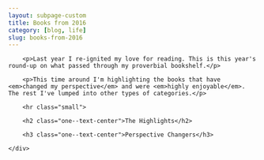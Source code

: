 ```yaml
---
layout: subpage-custom
title: Books from 2016
category: [blog, life]
slug: books-from-2016
---
```

<div class="grid grid--full">
    <div class="grid__item push--one--two-twelfths one--eight-twelfths push--two--two-tenths two--six-tenths">

        <p>Last year I re-ignited my love for reading. This is this year's round-up on what passed through my proverbial bookshelf.</p>

        <p>This time around I'm highlighting the books that have <em>changed my perspective</em> and were <em>highly enjoyable</em>. The rest I've lumped into other types of categories.</p>

        <hr class="small">

        <h2 class="one--text-center">The Highlights</h2>

        <h3 class="one--text-center">Perspective Changers</h3>

    </div>
</div>

<!-- <div class="grid">
    <div class="grid__item one--one-half">
        <div class="grid">
            <div class="grid__item one-sixth one--one-quarter two--one-half push--two--one-quarter">
                <a class="book-cover" rel="nofollow" class="book-cover" href="http://www.amazon.com/gp/product/0961825170/ref=as_li_tl?ie=UTF8&camp=1789&creative=9325&creativeASIN=0961825170&linkCode=as2&tag=heltraprodes-20&linkId=OSDRIO2RM32JGGKB"><img src="/img/post/18-thesystemsbible.jpg" class="book-cover" /></a>
            </div>
            <div class="grid__item five-sixths one--three-quarters two--one-whole">
                <p><b>The Systems Bible</b>

                <br>It's really hard to describe this book. It's about systems design, sorta. If you're into nihilistic humour or you're Russian, buy this book now. Warning: it's very weird.</p>
            </div>
        </div>
    </div>
    <div class="grid__item one--one-half">
        <div class="grid">
            <div class="grid__item one-sixth one--one-quarter two--one-half push--two--one-quarter">
                <a class="book-cover" rel="nofollow" href="http://www.amazon.com/gp/product/0812993012/ref=as_li_tl?ie=UTF8&camp=1789&creative=9325&creativeASIN=0812993012&linkCode=as2&tag=heltraprodes-20&linkId=6VQ5HT5YMEKEQQLH"><img src="/img/post/18-creativity.jpg" class="book-cover" /></a>
            </div>
            <div class="grid__item five-sixths one--three-quarters two--one-whole">
                <p><b>Creativity, Inc.</b>

                <br>Everyone would love to see what's inside of one of the world's most creative companies. Ed's advice on management is also a must for anyone in leadership.</p>
            </div>
        </div>
    </div>
</div>

<div class="grid">
    <div class="grid__item one--one-half">
        <div class="grid">
            <div class="grid__item one-sixth one--one-quarter two--one-half push--two--one-quarter">
                <a class="book-cover" rel="nofollow" href="http://www.amazon.com/gp/product/0143120530/ref=as_li_tl?ie=UTF8&camp=1789&creative=9325&creativeASIN=0143120530&linkCode=as2&tag=heltraprodes-20&linkId=WZ5MAR7MG67VMIVA"><img src="/img/post/18-moonwalkingwitheinstein.jpg" class="book-cover" /></a>
            </div>
            <div class="grid__item five-sixths one--three-quarters two--one-whole">
                <p><b>Moonwalking with Einstein</b>

                <br/>A well-written and true story about a guy who infiltrates the not-so-secret society of those who memorize cards and other pointless things.</p>
            </div>
        </div>
    </div>
    <div class="grid__item one--one-half">
        <div class="grid">
            <div class="grid__item one-sixth one--one-quarter two--one-half push--two--one-quarter">
                <a class="book-cover" rel="nofollow" href="http://www.amazon.com/gp/product/1455581097/ref=as_li_tl?ie=UTF8&camp=1789&creative=9325&creativeASIN=1455581097&linkCode=as2&tag=heltraprodes-20&linkId=KNRDE6NX6TUL7IOF"><img src="/img/post/18-theartofasking.jpg" class="book-cover" /></a>
            </div>
            <div class="grid__item five-sixths one--three-quarters two--one-whole">
                <p><b>The Art of Asking</b>

                <br/>This book came to me when I needed it and made me a forever fan of her thoughtful albeit scattered writing. In the audiobook, she sings to you.</p>
            </div>
        </div>
    </div>
</div>

<div class="grid">
    <div class="grid__item one--one-half">
        <div class="grid">
            <div class="grid__item one-sixth one--one-quarter two--one-half push--two--one-quarter">
                <a class="book-cover" rel="nofollow" href="http://www.amazon.com/gp/product/1565125606/ref=as_li_tl?ie=UTF8&camp=1789&creative=9325&creativeASIN=1565125606&linkCode=as2&tag=heltraprodes-20&linkId=DEEZD3J7CJJ2GXPN"><img src="/img/post/18-waterforelephants.jpg" class="book-cover" /></a>
            </div>
            <div class="grid__item five-sixths one--three-quarters two--one-whole">
                <p><b>Water for Elephants</b>

                <br/>It's been a while since I've purposely read a love story. It's arguable whether or not it's a love story about a woman or a circus; it's quite beautiful.</p>
            </div>
        </div>
    </div>
    <div class="grid__item one--one-half">
        <div class="grid">
            <div class="grid__item one-sixth one--one-quarter two--one-half push--two--one-quarter">
                <a class="book-cover" rel="nofollow" href="http://www.amazon.com/gp/product/B00N4E56HG/ref=as_li_tl?ie=UTF8&camp=1789&creative=9325&creativeASIN=B00N4E56HG&linkCode=as2&tag=heltraprodes-20&linkId=HZUOSMXTA7D5GT4E"><img src="/img/post/18-dataclysm.jpg" class="book-cover" /></a>
            </div>
            <div class="grid__item five-sixths one--three-quarters two--one-whole">
                <p><b>Dataclysm</b>

                <br>Christian Rudder tells stories about who we are using the data behind OkCupid and other datasets. For a book based on data, it's surprisingly not dry.</p>
            </div>
        </div>
    </div>
</div>

<div class="grid grid--full">
    <h3 class="one--text-center">The Runners-Up</h3>
</div>

<div class="grid">
    <div class="grid__item one-quarter one--one-sixth">
        <a class="book-cover" rel="nofollow" href="http://www.amazon.com/gp/product/0743284895/ref=as_li_tl?ie=UTF8&camp=1789&creative=9325&creativeASIN=0743284895&linkCode=as2&tag=heltraprodes-20&linkId=GARKKHLUO5JEFAHZ"><img src="/img/post/18-chuckkolstermanIV.jpg" class="book-cover" /></a>
    </div>
    <div class="grid__item one-quarter one--one-sixth">
        <a class="book-cover" rel="nofollow" href="http://www.amazon.com/gp/product/0671695886/ref=as_li_tl?ie=UTF8&camp=1789&creative=9325&creativeASIN=0671695886&linkCode=as2&tag=heltraprodes-20&linkId=F3PL6UVTLR4DTN33"><img src="/img/post/18-desertsolitaire.jpg" class="book-cover" /></a>
    </div>
    <div class="grid__item one-quarter one--one-sixth">
        <a class="book-cover" rel="nofollow" href="http://www.amazon.com/gp/product/1416544216/ref=as_li_tl?ie=UTF8&camp=1789&creative=9325&creativeASIN=1416544216&linkCode=as2&tag=heltraprodes-20&linkId=JOSCCQGBZN6FWEPQ"><img src="/img/post/18-eatingthedinosaur.jpg" class="book-cover" /></a>
    </div>
    <div class="grid__item one-quarter one--one-sixth">
        <a class="book-cover" rel="nofollow" href="http://www.amazon.com/gp/product/0062301233/ref=as_li_tl?ie=UTF8&camp=1789&creative=9325&creativeASIN=0062301233&linkCode=as2&tag=heltraprodes-20&linkId=3I3E6TMWYGSE3GAX"><img src="/img/post/18-elonmusk.jpg" class="book-cover" /></a>
    </div>
    <div class="grid__item one-quarter one--one-sixth">
        <a class="book-cover" rel="nofollow" href="http://www.amazon.com/gp/product/0674729013/ref=as_li_tl?ie=UTF8&camp=1789&creative=9325&creativeASIN=0674729013&linkCode=as2&tag=heltraprodes-20&linkId=ID5ESITRNVHU43YJ"><img src="/img/post/18-makeitstick.jpg" class="book-cover" /></a>
    </div>
    <div class="grid__item one-quarter one--one-sixth">
        <a class="book-cover" rel="nofollow" href="http://www.amazon.com/gp/product/1250037751/ref=as_li_tl?ie=UTF8&camp=1789&creative=9325&creativeASIN=1250037751&linkCode=as2&tag=heltraprodes-20&linkId=6WO54QN7NCNPKWAO"><img src="/img/post/18-mrpenumbra.jpg" class="book-cover" /></a>
    </div>
    <div class="grid__item one-quarter one--one-sixth">
        <a class="book-cover" rel="nofollow" href="http://www.amazon.com/gp/product/0143125826/ref=as_li_tl?ie=UTF8&camp=1789&creative=9325&creativeASIN=0143125826&linkCode=as2&tag=heltraprodes-20&linkId=K3EOHD636QCG725G"><img src="/img/post/18-smarterthanyouthink.jpg" class="book-cover" /></a>
    </div>
    <div class="grid__item one-quarter one--one-sixth">
        <a class="book-cover" rel="nofollow" href="http://www.amazon.com/gp/product/1591846447/ref=as_li_tl?ie=UTF8&camp=1789&creative=9325&creativeASIN=1591846447&linkCode=as2&tag=heltraprodes-20&linkId=WKKXHN7IEXFNHR7B"><img src="/img/post/18-startwithwhy.jpg" class="book-cover" /></a>
    </div>
    <div class="grid__item one-quarter one--one-sixth">
        <a class="book-cover" rel="nofollow" href="http://www.amazon.com/gp/product/0062315005/ref=as_li_tl?ie=UTF8&camp=1789&creative=9325&creativeASIN=0062315005&linkCode=as2&tag=heltraprodes-20&linkId=BBYNK5VHVFO72WO6"><img src="/img/post/18-thealchemist.jpg" class="book-cover" /></a>
    </div>
    <div class="grid__item one-quarter one--one-sixth">
        <a class="book-cover" rel="nofollow" href="http://www.amazon.com/gp/product/0865478015/ref=as_li_tl?ie=UTF8&camp=1789&creative=9325&creativeASIN=0865478015&linkCode=as2&tag=heltraprodes-20&linkId=ZXIDWVQTLZSA5OKB"><img src="/img/post/18-theantidote.jpg" class="book-cover" /></a>
    </div>
    <div class="grid__item one-quarter one--one-sixth">
        <a class="book-cover" rel="nofollow" href="http://www.amazon.com/gp/product/1594633665/ref=as_li_tl?ie=UTF8&camp=1789&creative=9325&creativeASIN=1594633665&linkCode=as2&tag=heltraprodes-20&linkId=2C33HDLVLNMLRDQU"><img src="/img/post/18-thegirlonthetrain.jpg" class="book-cover" /></a>
    </div>
    <div class="grid__item one-quarter one--one-sixth">
        <a class="book-cover" rel="nofollow" href="http://www.amazon.com/gp/product/0062183613/ref=as_li_tl?ie=UTF8&camp=1789&creative=9325&creativeASIN=0062183613&linkCode=as2&tag=heltraprodes-20&linkId=TMFFVIXKOU7H53QP"><img src="/img/post/18-thehonesttruth.jpg" class="book-cover" /></a>
    </div>
    <div class="grid__item one-quarter one--one-sixth">
        <a class="book-cover" rel="nofollow" href="http://www.amazon.com/gp/product/B018HIZSIA/ref=as_li_tl?ie=UTF8&camp=1789&creative=9325&creativeASIN=B018HIZSIA&linkCode=as2&tag=heltraprodes-20&linkId=H33PRYQMCSV6CFIR"><img src="/img/post/18-themartian.jpg" class="book-cover" /></a>
    </div>
    <div class="grid__item one-quarter one--one-sixth">
        <a class="book-cover" rel="nofollow" href="http://www.amazon.com/gp/product/0062255665/ref=as_li_tl?ie=UTF8&camp=1789&creative=9325&creativeASIN=0062255665&linkCode=as2&tag=heltraprodes-20&linkId=JJQVGWVUCRPAGPCX"><img src="/img/post/18-theoceanattheend.jpg" class="book-cover" /></a>
    </div>
    <div class="grid__item one-quarter one--one-sixth">
        <a class="book-cover" rel="nofollow" href="http://www.amazon.com/gp/product/0061995045/ref=as_li_tl?ie=UTF8&camp=1789&creative=9325&creativeASIN=0061995045&linkCode=as2&tag=heltraprodes-20&linkId=7X242UF5JHBE7A6B"><img src="/img/post/18-theupsideofirrationality.jpg" class="book-cover" /></a>
    </div>
    <div class="grid__item one-quarter one--one-sixth">
        <a class="book-cover" rel="nofollow" href="http://www.amazon.com/gp/product/1452135193/ref=as_li_tl?ie=UTF8&camp=1789&creative=9325&creativeASIN=1452135193&linkCode=as2&tag=heltraprodes-20&linkId=C3PNX5QEEZA7ORCE"><img src="/img/post/18-waymorethanluck.jpg" class="book-cover" /></a>
    </div>
</div>

<div class="grid grid--full">
    <h3 class="one--text-center">The Okay</h3>
</div>

<div class="grid">
    <div class="grid__item one-sixth one--one-eighth">
        <img src="/img/post/18-10happier.jpg" class="book-cover" />
    </div>
    <div class="grid__item one-sixth one--one-eighth">
        <img src="/img/post/18-americangods.jpg" class="book-cover" />
    </div>
    <div class="grid__item one-sixth one--one-eighth">
        <img src="/img/post/18-goodtogreat.jpg" class="book-cover" />
    </div>
    <div class="grid__item one-sixth one--one-eighth">
        <img src="/img/post/18-killingyourselftolive.jpg" class="book-cover" />
    </div>
    <div class="grid__item one-sixth one--one-eighth">
        <img src="/img/post/18-notmyfathersson.jpg" class="book-cover" />
    </div>
    <div class="grid__item one-sixth one--one-eighth">
        <img src="/img/post/18-storiesionlytellmyfriends.jpg" class="book-cover" />
    </div>
    <div class="grid__item one-sixth one--one-eighth">
        <img src="/img/post/18-theeverythingstore.jpg" class="book-cover" />
    </div>
    <div class="grid__item one-sixth one--one-eighth">
        <img src="/img/post/18-thelongdark.jpg" class="book-cover" />
    </div>
    <div class="grid__item one-sixth one--one-eighth">
        <img src="/img/post/18-thevisibleman.jpg" class="book-cover" />
    </div>
    <div class="grid__item one-sixth one--one-eighth">
        <img src="/img/post/18-twilightoftheelites.jpg" class="book-cover" />
    </div>
    <div class="grid__item one-sixth one--one-eighth">
        <img src="/img/post/18-vagabonding.jpg" class="book-cover" />
    </div>
    <div class="grid__item one-sixth one--one-eighth">
        <img src="/img/post/18-whatif.jpg" class="book-cover" />
    </div>
    <div class="grid__item one-sixth one--one-eighth">
        <img src="/img/post/18-zerotoone.jpg" class="book-cover" />
    </div>
</div>

<div class="grid grid--full">
    <h3 class="one--text-center">The Wish-I-Quit</h3>
</div>

<div class="grid">
    <div class="grid__item one-tenth">
        <img src="/img/post/18-bornstandingup.jpg" />
    </div>
    <div class="grid__item one-tenth">
        <img src="/img/post/18-furiouslyhappy.jpg" />
    </div>
    <div class="grid__item one-tenth">
        <img src="/img/post/18-howthemindworks.jpg" />
    </div>
    <div class="grid__item one-tenth">
        <img src="/img/post/18-leanin.jpg" />
    </div>
    <div class="grid__item one-tenth">
        <img src="/img/post/18-meditations.jpg" />
    </div>
    <div class="grid__item one-tenth">
        <img src="/img/post/18-modernromance.jpg" />
    </div>
    <div class="grid__item one-tenth">
        <img src="/img/post/18-onemorething.jpg" />
    </div>
    <div class="grid__item one-tenth">
        <img src="/img/post/18-pitchanything.jpg" />
    </div>
    <div class="grid__item one-tenth">
        <img src="/img/post/18-thedesign.jpg" />
    </div>
    <div class="grid__item one-tenth">
        <img src="/img/post/18-whenyouareengulfed.jpg" />
    </div>
</div> -->